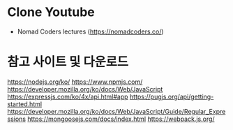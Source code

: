 # Clone Youtube

- Nomad Coders lectures
  (https://nomadcoders.co/)

# 참고 사이트 및 다운로드

https://nodejs.org/ko/
https://www.npmjs.com/
https://developer.mozilla.org/ko/docs/Web/JavaScript
https://expressjs.com/ko/4x/api.html#app
https://pugjs.org/api/getting-started.html
https://developer.mozilla.org/ko/docs/Web/JavaScript/Guide/Regular_Expressions
https://mongoosejs.com/docs/index.html
https://webpack.js.org/
